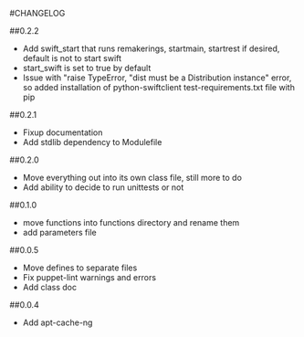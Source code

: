 #CHANGELOG

##0.2.2

* Add swift_start that runs remakerings, startmain, startrest if desired, default is not to start swift
* start_swift is set to true by default
* Issue with "raise TypeError, "dist must be a Distribution instance" error, so added installation of python-swiftclient test-requirements.txt file with pip


##0.2.1

* Fixup documentation
* Add stdlib dependency to Modulefile

##0.2.0

* Move everything out into its own class file, still more to do
* Add ability to decide to run unittests or not

##0.1.0

* move functions into functions directory and rename them 
* add parameters file

##0.0.5

* Move defines to separate files
* Fix puppet-lint warnings and errors
* Add class doc

##0.0.4

* Add apt-cache-ng  